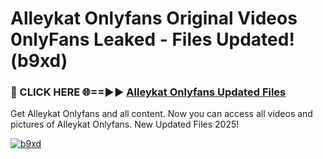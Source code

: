 # Alleykat Onlyfans Original Videos 0nlyFans Leaked - Files Updated! (b9xd)

<h3>🔴 CLICK HERE 🌐==►► <a href="https://tinyurl.com/ehrbuxhb" rel="nofollow">Alleykat Onlyfans Updated Files</a></h3>

Get Alleykat Onlyfans and all content. Now you can access all videos and pictures of Alleykat Onlyfans. New Updated Files 2025!

[![b9xd](https://i.imgur.com/lVYEuWS.gif)](https://tinyurl.com/ehrbuxhb)
